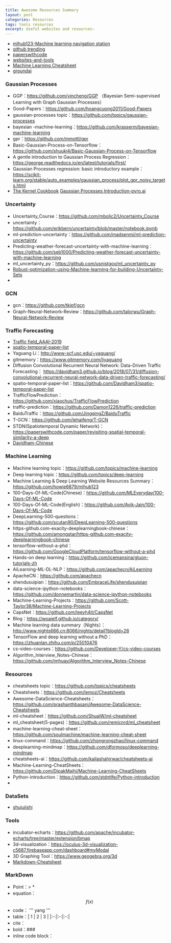```yaml
---
title: Awesome Resources Summary
layout: post
categories: Resources
tags: tools resources
excerpt: Useful websites and resources~
---
```

* [mlhub123-Machine learning navigation station](https://www.mlhub123.com/ )
* [github trending](https://github.com/trending)
* [paperswithcode](https://paperswithcode.com/sota)
* [websites-and-tools](https://github.com/strivebo/websites-and-tools)
* [Machine Learning Cheatsheet](https://ml-cheatsheet.readthedocs.io/en/latest/index.html)
* [groundai](https://www.groundai.com/)
### Gaussian Processes
* GGP：https://github.com/yincheng/GGP （Bayesian Semi-supervised Learning with Graph Gaussian Processes）
* Good-Papers：https://github.com/hoangcuong2011/Good-Papers
* gaussian-processes topic：https://github.com/topics/gaussian-processes
* bayesian -machine-learning：https://github.com/krasserm/bayesian-machine-learning
* gpr：https://github.com/mmottl/gpr
* Basic-Gaussian-Process-on-Tensorflow：https://github.com/shuuki4/Basic-Gaussian-Process-on-Tensorflow
* A gentle introduction to Gaussian Process Regression：https://george.readthedocs.io/en/latest/tutorials/first/
* Gaussian Processes regression: basic introductory example：https://scikit-learn.org/stable/auto_examples/gaussian_process/plot_gpr_noisy_targets.html
* [The Kernel Cookbook](http://www.cs.toronto.edu/~duvenaud/cookbook/index.html)
[Gaussian Processes Introduction-pyro.ai](http://pyro.ai/examples/gp.html)
### Uncertainty
* Uncertainty_Course：https://github.com/mbolic2/Uncertainty_Course
* uncertainty：https://github.com/erikbern/uncertainty/blob/master/notebook.ipynb
* ml-prediction-uncertainty：https://github.com/madsenmj/ml-prediction-uncertainty
* Predicting-weather-forecast-uncertainty-with-machine-learning：https://github.com/seb1000/Predicting-weather-forecast-uncertainty-with-machine-learning
* ml_uncertainty_py：https://github.com/usnistgov/ml_uncertainty_py
* [Robust-optimization-using-Machine-learning-for-building-Uncertainty-Sets](https://github.com/priyanka-sharma29/Robust-Optimization-using-Machine-Learning-for-building-Uncertainty-Sets)
* 

### GCN
* gcn：https://github.com/tkipf/gcn
* Graph-Neural-Network-Review：https://github.com/talorwu/Graph-Neural-Network-Review

### Traffic Forecasting
* [Traffic field_AAAI-2019](https://blog.csdn.net/TiffanyRabbit/article/details/88424126)
* [spatio-temporal-paper-list](https://github.com/Eilene/spatio-temporal-paper-list)
* Yaguang Li：http://www-scf.usc.edu/~yaguang/
* gitmemory：https://www.gitmemory.com/liyaguang
* Diffusion Convolutional Recurrent Neural Network: Data-Driven Traffic Forecasting： https://davidham3.github.io/blog/2018/07/31/diffusion-convolutional-recurrent-neural-network-data-driven-traffic-forecasting/
* spatio-temporal-paper-list：https://github.com/Davidham3/spatio-temporal-paper-list
* TrafficFlowPrediction：https://github.com/xiaochus/TrafficFlowPrediction
* traffic-prediction：https://github.com/Damon1226/traffic-prediction
* BaiduTraffic：https://github.com/JingqingZ/BaiduTraffic
* T-GCN：https://github.com/lehaifeng/T-GCN
* STDN(Spatiotemporal Dynamic Network)：https://paperswithcode.com/paper/revisiting-spatial-temporal-similarity-a-deep
* [Davidham-Chinese](https://davidham3.github.io/blog/2019/03/21/revisiting-spatial-temporal-similarity-a-deep-learning-framework-for-traffic-prediction/)
### Machine Learning
* Machine learning topic：https://github.com/topics/machine-learning
* Deep learning topic：https://github.com/topics/deep-learning
* Machine Learning & Deep Learning Website Resources Summary：https://github.com/howie6879/mlhub123  
* 100-Days-Of-ML-Code(Chinese)：https://github.com/MLEveryday/100-Days-Of-ML-Code
* 100-Days-Of-ML-Code(English)：https://github.com/Avik-Jain/100-Days-Of-ML-Code
* DeepLearning-500-questions：https://github.com/scutan90/DeepLearning-500-questions  
* https-github.com-exacity-deeplearningbook-chinese：https://github.com/amongstar/https-github.com-exacity-deeplearningbook-chinese  
* tensorflow-without-a-phd：https://github.com/GoogleCloudPlatform/tensorflow-without-a-phd  
* Hands-on deep learning：https://github.com/icemansina/gluon-tutorials-zh  
* AiLearning-ML-DL-NLP：https://github.com/apachecn/AiLearning  
* ApacheCN：https://github.com/apachecn  
* shendusuipian：https://github.com/EmbraceLife/shendusuipian  
* data-science-ipython-notebooks：https://github.com/donnemartin/data-science-ipython-notebooks  
* Machine-Learning-Projects：https://github.com/Scott-Taylor38/Machine-Learning-Projects  
* CapsNet：https://github.com/leeyh4it/CapsNet  
* Blog：https://woaielf.github.io/category/
* Machine learning data summary（Nights）：http://www.nights666.cn:8066/nights/detail?blogId=26
* TensorFlow and deep learning without a PhD：https://zhuanlan.zhihu.com/p/25010476
* cs-video-courses：https://github.com/Developer-Y/cs-video-courses
* Algorithm_Interview_Notes-Chinese：https://github.com/imhuay/Algorithm_Interview_Notes-Chinese
### Resources
* cheatsheets topic：https://github.com/topics/cheatsheets
* Cheatsheets：https://github.com/lemoz/Cheatsheets
* Awesome-DataScience-Cheatsheets：https://github.com/prashanthbasani/Awesome-DataScience-Cheatsheets
* ml-cheatsheet：https://github.com/ShuaiW/ml-cheatsheet
* ml_cheatsheet(5-pages)：https://github.com/remicnrd/ml_cheatsheet
* machine-learning-cheat-sheet：https://github.com/soulmachine/machine-learning-cheat-sheet
* linux-command：https://github.com/zhongrongzhao/linux-command  
* deeplearning-mindmap：https://github.com/dformoso/deeplearning-mindmap  
* cheatsheets-ai：https://github.com/kailashahirwar/cheatsheets-ai 
* Machine-Learning-CheatSheets：https://github.com/DipakMajhi/Machine-Learning-CheatSheets
* Python-introduction：https://github.com/stdntlfe/Python-introduction
* 
### DataSets
* [shujujishi](http://www.shujujishi.com/)
### Tools
* incubator-echarts：https://github.com/apache/incubator-echarts/tree/master/extension/bmap
* 3d-visualization：https://oculus-3d-visualization-c5687.firebaseapp.com/dashboard#myModal
* 3D Graphing Tool：https://www.geogebra.org/3d
* [Markdown-Cheatsheet](https://github.com/adam-p/markdown-here/wiki/Markdown-Cheatsheet)


### MarkDown
* Point：> * 
* equation：$$ f(x) $$
* code： ''' yang '''
* table：| 1 | 2 | 3 |  |:-:|:-:|:-:|
* cite：[ ]( )
* bold：### 
* inline code block：` `
